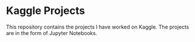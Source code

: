 # Kaggle Projects

This repository contains the projects I have worked on Kaggle. The projects are in the form of Jupyter Notebooks.
